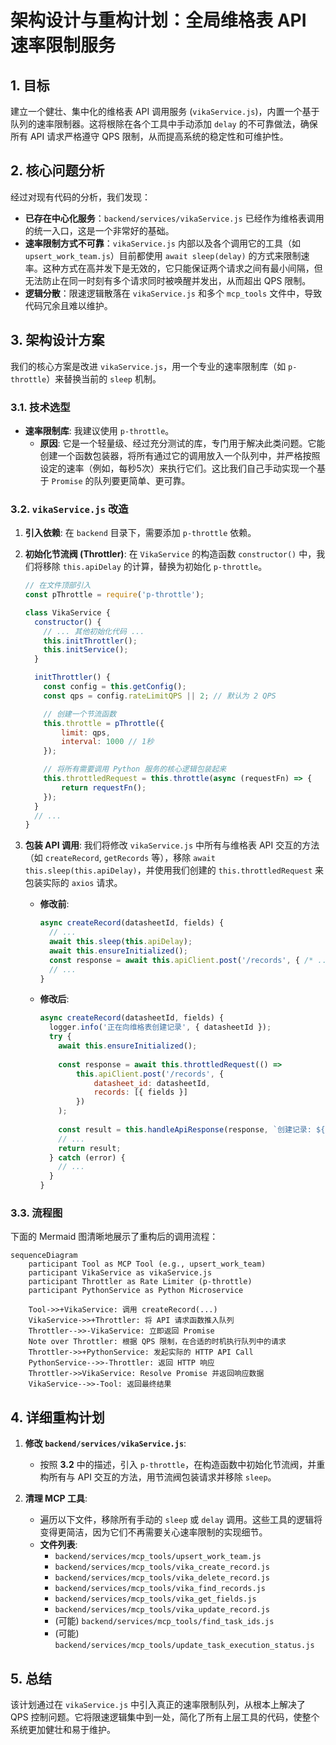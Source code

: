 # 架构设计与重构计划：全局维格表 API 速率限制服务

## 1. 目标

建立一个健壮、集中化的维格表 API 调用服务 (`vikaService.js`)，内置一个基于队列的速率限制器。这将根除在各个工具中手动添加 `delay` 的不可靠做法，确保所有 API 请求严格遵守 QPS 限制，从而提高系统的稳定性和可维护性。

## 2. 核心问题分析

经过对现有代码的分析，我们发现：

*   **已存在中心化服务**：`backend/services/vikaService.js` 已经作为维格表调用的统一入口，这是一个非常好的基础。
*   **速率限制方式不可靠**：`vikaService.js` 内部以及各个调用它的工具（如 `upsert_work_team.js`）目前都使用 `await sleep(delay)` 的方式来限制速率。这种方式在高并发下是无效的，它只能保证两个请求之间有最小间隔，但无法防止在同一时刻有多个请求同时被唤醒并发出，从而超出 QPS 限制。
*   **逻辑分散**：限速逻辑散落在 `vikaService.js` 和多个 `mcp_tools` 文件中，导致代码冗余且难以维护。

## 3. 架构设计方案

我们的核心方案是改进 `vikaService.js`，用一个专业的速率限制库（如 `p-throttle`）来替换当前的 `sleep` 机制。

### 3.1. 技术选型

*   **速率限制库**: 我建议使用 `p-throttle`。
    *   **原因**: 它是一个轻量级、经过充分测试的库，专门用于解决此类问题。它能创建一个函数包装器，将所有通过它的调用放入一个队列中，并严格按照设定的速率（例如，每秒5次）来执行它们。这比我们自己手动实现一个基于 `Promise` 的队列要更简单、更可靠。

### 3.2. `vikaService.js` 改造

1.  **引入依赖**: 在 `backend` 目录下，需要添加 `p-throttle` 依赖。
2.  **初始化节流阀 (Throttler)**: 在 `VikaService` 的构造函数 `constructor()` 中，我们将移除 `this.apiDelay` 的计算，替换为初始化 `p-throttle`。

    ```javascript
    // 在文件顶部引入
    const pThrottle = require('p-throttle');

    class VikaService {
      constructor() {
        // ... 其他初始化代码 ...
        this.initThrottler();
        this.initService();
      }

      initThrottler() {
        const config = this.getConfig();
        const qps = config.rateLimitQPS || 2; // 默认为 2 QPS

        // 创建一个节流函数
        this.throttle = pThrottle({
            limit: qps,
            interval: 1000 // 1秒
        });

        // 将所有需要调用 Python 服务的核心逻辑包装起来
        this.throttledRequest = this.throttle(async (requestFn) => {
            return requestFn();
        });
      }
      // ...
    }
    ```

3.  **包装 API 调用**: 我们将修改 `vikaService.js` 中所有与维格表 API 交互的方法（如 `createRecord`, `getRecords` 等），移除 `await this.sleep(this.apiDelay)`，并使用我们创建的 `this.throttledRequest` 来包装实际的 `axios` 请求。

    *   **修改前**:
        ```javascript
        async createRecord(datasheetId, fields) {
          // ...
          await this.sleep(this.apiDelay);
          await this.ensureInitialized();
          const response = await this.apiClient.post('/records', { /* ... */ });
          // ...
        }
        ```

    *   **修改后**:
        ```javascript
        async createRecord(datasheetId, fields) {
          logger.info('正在向维格表创建记录', { datasheetId });
          try {
            await this.ensureInitialized();
            
            const response = await this.throttledRequest(() => 
                this.apiClient.post('/records', {
                    datasheet_id: datasheetId,
                    records: [{ fields }]
                })
            );
            
            const result = this.handleApiResponse(response, `创建记录: ${datasheetId}`);
            // ...
            return result;
          } catch (error) {
            // ...
          }
        }
        ```

### 3.3. 流程图

下面的 Mermaid 图清晰地展示了重构后的调用流程：

```mermaid
sequenceDiagram
    participant Tool as MCP Tool (e.g., upsert_work_team)
    participant VikaService as vikaService.js
    participant Throttler as Rate Limiter (p-throttle)
    participant PythonService as Python Microservice

    Tool->>+VikaService: 调用 createRecord(...)
    VikaService->>+Throttler: 将 API 请求函数推入队列
    Throttler-->>-VikaService: 立即返回 Promise
    Note over Throttler: 根据 QPS 限制，在合适的时机执行队列中的请求
    Throttler->>+PythonService: 发起实际的 HTTP API Call
    PythonService-->>-Throttler: 返回 HTTP 响应
    Throttler->>VikaService: Resolve Promise 并返回响应数据
    VikaService-->>-Tool: 返回最终结果
```

## 4. 详细重构计划

1.  **修改 `backend/services/vikaService.js`**:
    *   按照 **3.2** 中的描述，引入 `p-throttle`，在构造函数中初始化节流阀，并重构所有与 API 交互的方法，用节流阀包装请求并移除 `sleep`。

2.  **清理 MCP 工具**:
    *   遍历以下文件，移除所有手动的 `sleep` 或 `delay` 调用。这些工具的逻辑将变得更简洁，因为它们不再需要关心速率限制的实现细节。
    *   **文件列表**:
        *   `backend/services/mcp_tools/upsert_work_team.js`
        *   `backend/services/mcp_tools/vika_create_record.js`
        *   `backend/services/mcp_tools/vika_delete_record.js`
        *   `backend/services/mcp_tools/vika_find_records.js`
        *   `backend/services/mcp_tools/vika_get_fields.js`
        *   `backend/services/mcp_tools/vika_update_record.js`
        *   (可能) `backend/services/mcp_tools/find_task_ids.js`
        *   (可能) `backend/services/mcp_tools/update_task_execution_status.js`

## 5. 总结

该计划通过在 `vikaService.js` 中引入真正的速率限制队列，从根本上解决了 QPS 控制问题。它将限速逻辑集中到一处，简化了所有上层工具的代码，使整个系统更加健壮和易于维护。